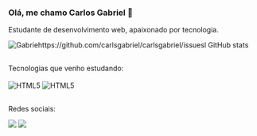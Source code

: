 ### Olá, me chamo Carlos Gabriel 👋<br/>
Estudante de desenvolvimento web, apaixonado por tecnologia.

![Gabriehttps://github.com/carlsgabriel/carlsgabriel/issuesl GitHub stats](https://github-readme-stats.vercel.app/api?username=carlsgabriel&show_icons=true&theme=dracula)

##

Tecnologias que venho estudando: <br/>
<br/>
<img align="center" alt="HTML5" src="https://img.shields.io/badge/HTML5-E34F26?style=for-the-badge&logo=html5&logoColor=white">
<img align="center" alt="HTML5" src="https://img.shields.io/badge/CSS3-1572B6?style=for-the-badge&logo=css3&logoColor=white">
  
  ##

Redes sociais:
<div> 
  <a href="https://www.linkedin.com/in/carlos-gabriel-539302315/" target="_blank"><img src="https://img.shields.io/badge/-LinkedIn-%230077B5?style=for-the-badge&logo=linkedin&logoColor=white" target="_blank"></a> 
  <a href = "mailto:gomescarlosleite@gmail.com"><img src="https://img.shields.io/badge/-Gmail-%23333?style=for-the-badge&logo=gmail&logoColor=white" target="_blank"></a>
</div>
